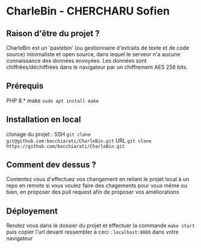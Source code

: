 # CharleBin -  CHERCHARU Sofien

## Raison d'être du projet ? 

CharleBin est un 'pastebin' (ou gestionnaire d'extraits de texte et de code source) minimaliste et open source, dans lequel le serveur n'a aucune connaissance des données envoyées. Les données sont chiffrées/déchiffrées dans le navigateur par un chiffrement AES 256 bits.

## Prérequis

PHP 8.*
make `sudo apt install make`

## Installation en local 

clonage du projet :
SSH `git clone git@github.com:bocchiarati/CharleBin.git`
URL `git clone https://github.com/bocchiarati/CharleBin.git`

## Comment dev dessus ? 

Contentez vous d'effectuez vos changement en reliant le projet local à un repo en remote si vous voulez faire des chagements pour vous même ou bien, en proposer des pull request afin de proposer vos améliorations

## Déployement 

Rendez vous dans le dossier du projet et effectuer la commande `make start` puis copier l'url devant ressembler à ceci : `localhost:8080` dans votre navigateur
